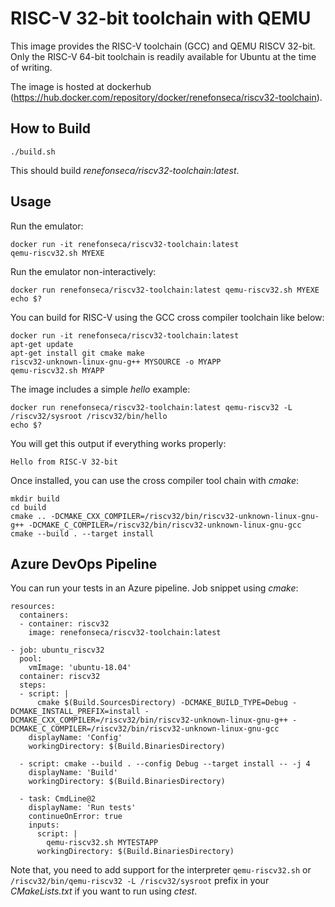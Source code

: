 # RISC-V 32-bit toolchain with QEMU

This image provides the RISC-V toolchain (GCC) and QEMU RISCV 32-bit. Only the RISC-V 64-bit toolchain is readily available for Ubuntu at the time of writing.

The image is hosted at dockerhub (https://hub.docker.com/repository/docker/renefonseca/riscv32-toolchain).

## How to Build

```
./build.sh
```

This should build *renefonseca/riscv32-toolchain:latest*.


## Usage

Run the emulator:
```
docker run -it renefonseca/riscv32-toolchain:latest
qemu-riscv32.sh MYEXE
```

Run the emulator non-interactively:
```
docker run renefonseca/riscv32-toolchain:latest qemu-riscv32.sh MYEXE
echo $?
```

You can build for RISC-V using the GCC cross compiler toolchain like below:
```
docker run -it renefonseca/riscv32-toolchain:latest
apt-get update
apt-get install git cmake make
riscv32-unknown-linux-gnu-g++ MYSOURCE -o MYAPP
qemu-riscv32.sh MYAPP
```

The image includes a simple *hello* example:
```
docker run renefonseca/riscv32-toolchain:latest qemu-riscv32 -L /riscv32/sysroot /riscv32/bin/hello
echo $?
```

You will get this output if everything works properly:
```
Hello from RISC-V 32-bit
```

Once installed, you can use the cross compiler tool chain with *cmake*:
```
mkdir build
cd build
cmake .. -DCMAKE_CXX_COMPILER=/riscv32/bin/riscv32-unknown-linux-gnu-g++ -DCMAKE_C_COMPILER=/riscv32/bin/riscv32-unknown-linux-gnu-gcc
cmake --build . --target install
```


## Azure DevOps Pipeline

You can run your tests in an Azure pipeline. Job snippet using *cmake*:

```
resources:
  containers:
  - container: riscv32
    image: renefonseca/riscv32-toolchain:latest

- job: ubuntu_riscv32
  pool:
    vmImage: 'ubuntu-18.04'
  container: riscv32
  steps:
  - script: |
      cmake $(Build.SourcesDirectory) -DCMAKE_BUILD_TYPE=Debug -DCMAKE_INSTALL_PREFIX=install -DCMAKE_CXX_COMPILER=/riscv32/bin/riscv32-unknown-linux-gnu-g++ -DCMAKE_C_COMPILER=/riscv32/bin/riscv32-unknown-linux-gnu-gcc
    displayName: 'Config'
    workingDirectory: $(Build.BinariesDirectory)

  - script: cmake --build . --config Debug --target install -- -j 4
    displayName: 'Build'
    workingDirectory: $(Build.BinariesDirectory)

  - task: CmdLine@2
    displayName: 'Run tests'
    continueOnError: true
    inputs:
      script: |
        qemu-riscv32.sh MYTESTAPP
      workingDirectory: $(Build.BinariesDirectory)
```

Note that, you need to add support for the interpreter ```qemu-riscv32.sh``` or ```/riscv32/bin/qemu-riscv32 -L /riscv32/sysroot``` prefix in your *CMakeLists.txt* if you want to run using *ctest*.
